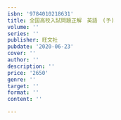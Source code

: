 ```yaml
---
isbn: '9784010218631'
title: 全国高校入試問題正解　英語　(予)
volume: ''
series: ''
publisher: 旺文社
pubdate: '2020-06-23'
cover: ''
author: ''
description: ''
price: '2650'
genre: ''
target: ''
format: ''
content: ''

---
```

